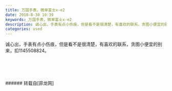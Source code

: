 ```yaml
---
title: 万国手表，微单富士x-e2
date: 2018-8-30 10:39
keywords: 万国手表，微单富士x-e2
description: 诚心出，手表有点小伤痕，但是看不是很清楚，有喜欢的联系，贪图小便宜的别来，扣1145508824。
categories: used
---
```

<td class="t_f" id="postmessage_1701621">

诚心出，手表有点小伤痕，但是看不是很清楚，有喜欢的联系，贪图小便宜的别来，扣1145508824。<br/>
<img alt="" border="0" class="zoom" data-cf-modified-f34cfb53e9a76d601016b499-="" file="http://www.flw.ph/data/appbyme/upload/image/201808/30/8sMx4o1W4XKs.jpg" id="aimg_yt882" lazyloadthumb="1" onclick="" onmouseover="" src="http://www.flw.ph/data/appbyme/upload/image/201808/30/8sMx4o1W4XKs.jpg"/><br/>
<br/>
<img alt="" border="0" class="zoom" data-cf-modified-f34cfb53e9a76d601016b499-="" file="http://www.flw.ph/data/appbyme/upload/image/201808/30/Ur0V012VHzYl.jpg" id="aimg_BA66A" lazyloadthumb="1" onclick="" onmouseover="" src="http://www.flw.ph/data/appbyme/upload/image/201808/30/Ur0V012VHzYl.jpg"/><br/>
<br/>
<img alt="" border="0" class="zoom" data-cf-modified-f34cfb53e9a76d601016b499-="" file="http://www.flw.ph/data/appbyme/upload/image/201808/30/w13TNj4n7eNz.jpg" id="aimg_GrnRU" lazyloadthumb="1" onclick="" onmouseover="" src="http://www.flw.ph/data/appbyme/upload/image/201808/30/w13TNj4n7eNz.jpg"/><br/>
<br/>
<img alt="" border="0" class="zoom" data-cf-modified-f34cfb53e9a76d601016b499-="" file="http://www.flw.ph/data/appbyme/upload/image/201808/30/pGF1I0Rppbql.jpg" id="aimg_J4g42" lazyloadthumb="1" onclick="" onmouseover="" src="http://www.flw.ph/data/appbyme/upload/image/201808/30/pGF1I0Rppbql.jpg"/><br/>
<br/>
</td>
###### 转载自[菲龙网]